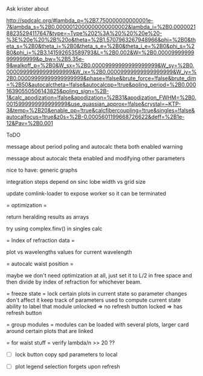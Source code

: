 Ask krister about

http://spdcalc.org/#lambda_p=%2B7.750000000000001e-7&lambda_s=%2B0.0000012000000000000002&lambda_i=%2B0.000002188235294117647&type=~Type%202%3A%20%20%20e%20-%3E%20e%20%2B%20o&theta=%2B1.5707963267948966&phi=%2B0&theta_s=%2B0&theta_i=%2B0&theta_s_e=%2B0&theta_i_e=%2B0&phi_s=%2B0&phi_i=%2B3.141592653589793&L=%2B0.002&W=%2B0.00009999999999999999&p_bw=%2B5.35e-9&walkoff_p=%2B0&W_sx=%2B0.00009999999999999999&W_sy=%2B0.00009999999999999999&W_ix=%2B0.00009999999999999999&W_iy=%2B0.00009999999999999999&phase=!false&brute_force=!false&brute_dim=%2B50&autocalctheta=!false&autocalcpp=!true&poling_period=%2B0.00016390550506143825&poling_sign=%2B-1&calc_apodization=!false&apodization=%2B31&apodization_FWHM=%2B0.0015999999999999999&use_guassian_approx=!false&crystal=~KTP-3&temp=%2B20&enable_pp=!true&calcfibercoupling=!true&singles=!false&autocalfocus=!true&z0s=%2B-0.0005601199668726622&deff=%2B1e-12&Pav=%2B0.001



ToDO

message about period poling and autocalc theta both enabled warning

message about autocalc theta enabled and modifying other parameters

nice to have: generic graphs

integration steps depend on sinc lobe width vs grid size

update comlink-loader to expose worker so it can be terminated

= optimization =

return heralding results as arrays

try using complex.finv() in singles calc

= Index of refraction data =

plot vs wavelengths
values for current wavelength

= autocalc waist position =

maybe we don't need optimization at all,
just set it to L/2 in free space and then divide by index of refraction for
whichever beam.

= freeze state =
lock certain plots in current state so parameter changes don't affect it
keep track of parameters used to compute current state
ability to label that module
unlocked => no refresh button
locked => has refresh button

= group modules =
modules can be loaded with several plots, larger card
around certain plots that are linked

= for waist stuff =
verify lambda/n >> 20 ??


-[ ] lock button copy spd parameters to local

-[ ] plot legend selection forgets upon refresh
